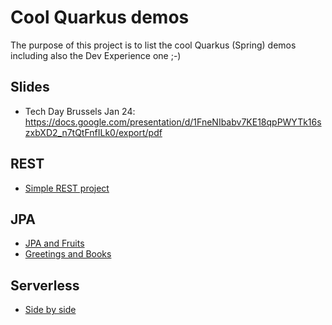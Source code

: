 # Cool Quarkus demos

The purpose of this project is to list the cool Quarkus (Spring) demos including also
the Dev Experience one ;-)

## Slides

- Tech Day Brussels Jan 24: https://docs.google.com/presentation/d/1FneNIbabv7KE18qpPWYTk16szxbXD2_n7tQtFnfILk0/export/pdf

## REST

- [Simple REST project](REST-spring.md)

## JPA 

- [JPA and Fruits](https://github.com/snowdrop/spring-quarkus-fruits)
- [Greetings and Books](https://github.com/snowdrop/spring-quarkus-demo1)

## Serverless 

- [Side by side](https://github.com/snowdrop/demo-sidebyside)


